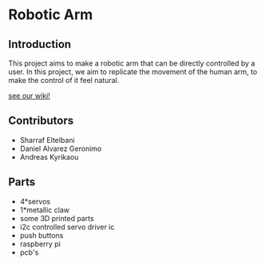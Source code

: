 # Robotic Arm

## Introduction 
This project aims to make a robotic arm that can be directly controlled by a user.
In this project, we aim to replicate the movement of the human arm, to make the control of it feel natural.

[ see our wiki! ](https://github.com/kyriakouandreas/RoboticArm/wiki)

## Contributors 
- Sharraf Eltelbani
- Daniel Alvarez Geronimo
- Andreas Kyrikaou

## Parts 
- 4*servos 
- 1*metallic claw
- some 3D printed parts
- i2c controlled servo driver ic
- push buttons  
- raspberry pi 
- pcb's


